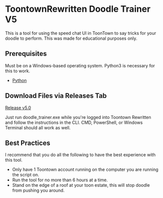 # ToontownRewritten Doodle Trainer V5

This is a tool for using the speed chat UI in ToonTown to say tricks for your doodle to perform. This was made for educational purposes only.

## Prerequisites

Must be on a Windows-based operating system. Python3 is necessary for this to work.

- [Python](https://www.python.org/downloads/)

## Download Files via Releases Tab

[Release v5.0](https://github.com/mchendrickson/doodleTrainer/releases/tag/v5.0)

Just run doodle_trainer.exe while you're logged into Toontown Rewritten and follow the instructions in the CLI. CMD, PowerShell, or Windows Terminal should all work as well.

## Best Practices

I recommend that you do all the following to have the best experience with this tool.

- Only have 1 Toontown account running on the computer you are running the script on.
- Run the tool for no more than 6 hours at a time.
- Stand on the edge of a roof at your toon estate, this will stop doodle from pushing you around.
